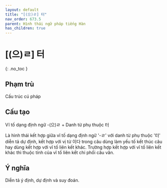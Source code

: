 ```yaml
---
layout: default
title: "[(으)ㄹ] 터"
nav_order: 673.5
parent: Hình thái ngữ pháp tiếng Hàn
has_children: true
---
```


# [(으)ㄹ] 터
{: .no_toc }

## Phạm trù

Cấu trúc cú pháp

## Cấu tạo

Vĩ tố dạng định ngữ -(으)ㄹ + Danh từ phụ thuộc 터

Là hình thái kết hợp giữa vĩ tố dạng định ngữ '-ㄹ' với danh từ phụ thuộc '터' diễn tả dự định, kết hợp với vị từ 이다 trong câu dùng làm yếu tố kết thúc câu hay dùng kết hợp với vĩ tố liên kết khác. Trường hợp kết hợp với vĩ tố liên kết khác thì thuộc tính của vĩ tố liên kết chi phối câu văn.

## Ý nghĩa

Diễn tả ý định, dự định và suy đoán.